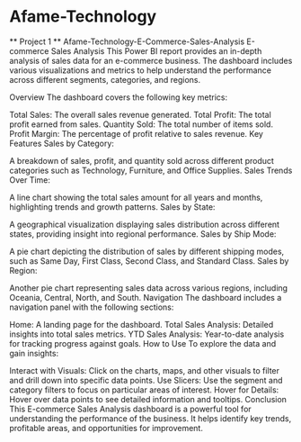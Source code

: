 # Afame-Technology
** Project 1 **
Afame-Technology-E-Commerce-Sales-Analysis
E-commerce Sales Analysis
This Power BI report provides an in-depth analysis of sales data for an e-commerce business. The dashboard includes various visualizations and metrics to help understand the performance across different segments, categories, and regions.

Overview
The dashboard covers the following key metrics:

Total Sales: The overall sales revenue generated.
Total Profit: The total profit earned from sales.
Quantity Sold: The total number of items sold.
Profit Margin: The percentage of profit relative to sales revenue.
Key Features
Sales by Category:

A breakdown of sales, profit, and quantity sold across different product categories such as Technology, Furniture, and Office Supplies.
Sales Trends Over Time:

A line chart showing the total sales amount for all years and months, highlighting trends and growth patterns.
Sales by State:

A geographical visualization displaying sales distribution across different states, providing insight into regional performance.
Sales by Ship Mode:

A pie chart depicting the distribution of sales by different shipping modes, such as Same Day, First Class, Second Class, and Standard Class.
Sales by Region:

Another pie chart representing sales data across various regions, including Oceania, Central, North, and South.
Navigation
The dashboard includes a navigation panel with the following sections:

Home: A landing page for the dashboard.
Total Sales Analysis: Detailed insights into total sales metrics.
YTD Sales Analysis: Year-to-date analysis for tracking progress against goals.
How to Use
To explore the data and gain insights:

Interact with Visuals: Click on the charts, maps, and other visuals to filter and drill down into specific data points.
Use Slicers: Use the segment and category filters to focus on particular areas of interest.
Hover for Details: Hover over data points to see detailed information and tooltips.
Conclusion
This E-commerce Sales Analysis dashboard is a powerful tool for understanding the performance of the business. It helps identify key trends, profitable areas, and opportunities for improvement.

